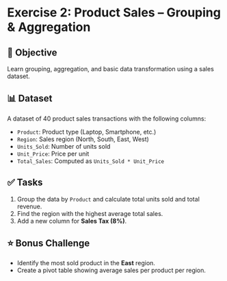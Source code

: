 # Exercise 2: Product Sales – Grouping & Aggregation

## 📌 Objective

Learn grouping, aggregation, and basic data transformation using a sales dataset.

## 📊 Dataset

A dataset of 40 product sales transactions with the following columns:

- `Product`: Product type (Laptop, Smartphone, etc.)
- `Region`: Sales region (North, South, East, West)
- `Units_Sold`: Number of units sold
- `Unit_Price`: Price per unit
- `Total_Sales`: Computed as `Units_Sold * Unit_Price`

## ✅ Tasks

1. Group the data by `Product` and calculate total units sold and total revenue.
2. Find the region with the highest average total sales.
3. Add a new column for **Sales Tax (8%)**.

## ⭐ Bonus Challenge

- Identify the most sold product in the **East** region.
- Create a pivot table showing average sales per product per region.
